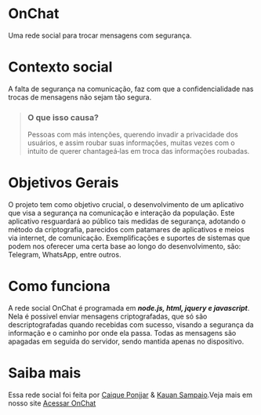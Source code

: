 # OnChat
Uma rede social para trocar mensagens com segurança.

# Contexto social
A falta de segurança na comunicação, faz com que a confidencialidade nas trocas de mensagens não sejam tão segura. 
 >  ### **O que isso causa?** 
 > Pessoas com más intenções, querendo invadir a privacidade dos usuários, e assim roubar suas informações, muitas vezes com o intuito de querer chantageá‐las em troca das informações roubadas.
 
 # Objetivos Gerais
  O projeto tem como objetivo crucial, o desenvolvimento de um aplicativo que visa a segurança na comunicação e interação da população.
 Este aplicativo resguardará ao público tais medidas de segurança, adotando o método da criptografia, parecidos com patamares de aplicativos e meios via internet, de comunicação.
 Exemplificações e suportes de sistemas que podem nos oferecer uma certa base ao longo do desenvolvimento, são: Telegram, WhatsApp, entre outros.
 
 # Como funciona
  A rede social OnChat é programada em ***node.js, html, jquery e javascript***. Nela é possivel enviar mensagens criptografadas, que só são descriptografadas quando recebidas com sucesso, visando a segurança da informação e o caminho por onde ela passa. Todas as mensagens são apagadas em seguida do servidor, sendo mantida apenas no dispositivo.
 
# Saiba mais
  Essa rede social foi feita por <a href="https://github.com/Caique-P">Caique Ponjjar</a> & <a href="https://github.com/KauanSampaio">Kauan Sampaio</a>.Veja mais em nosso site <a target="_blank" rel="noopener noreferrer" href="https://caique-p.github.io/OnChat/portuguese/">Acessar OnChat</a>
